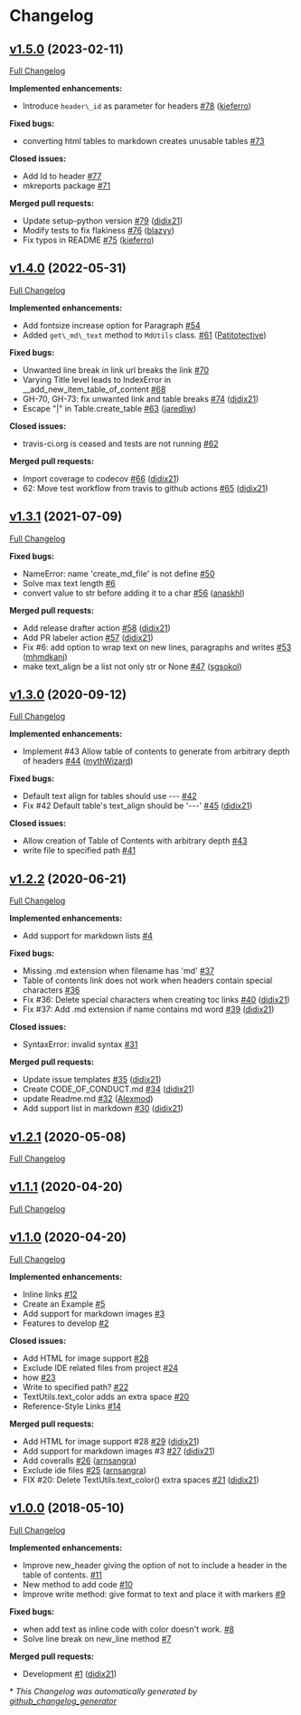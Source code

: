 # Changelog

## [v1.5.0](https://github.com/didix21/mdutils/tree/v1.5.0) (2023-02-11)

[Full Changelog](https://github.com/didix21/mdutils/compare/v1.4.0...v1.5.0)

**Implemented enhancements:**

- Introduce `header\_id` as parameter for headers [\#78](https://github.com/didix21/mdutils/pull/78) ([kieferro](https://github.com/kieferro))

**Fixed bugs:**

- converting html tables to markdown creates unusable tables [\#73](https://github.com/didix21/mdutils/issues/73)

**Closed issues:**

- Add Id to header [\#77](https://github.com/didix21/mdutils/issues/77)
- mkreports package [\#71](https://github.com/didix21/mdutils/issues/71)

**Merged pull requests:**

- Update setup-python version [\#79](https://github.com/didix21/mdutils/pull/79) ([didix21](https://github.com/didix21))
- Modify tests to fix flakiness [\#76](https://github.com/didix21/mdutils/pull/76) ([blazyy](https://github.com/blazyy))
- Fix typos in README [\#75](https://github.com/didix21/mdutils/pull/75) ([kieferro](https://github.com/kieferro))

## [v1.4.0](https://github.com/didix21/mdutils/tree/v1.4.0) (2022-05-31)

[Full Changelog](https://github.com/didix21/mdutils/compare/v1.3.1...v1.4.0)

**Implemented enhancements:**

- Add fontsize increase option for Paragraph [\#54](https://github.com/didix21/mdutils/issues/54)
- Added `get\_md\_text` method to `MdUtils` class. [\#61](https://github.com/didix21/mdutils/pull/61) ([Patitotective](https://github.com/Patitotective))

**Fixed bugs:**

- Unwanted line break in link url breaks the link [\#70](https://github.com/didix21/mdutils/issues/70)
- Varying Title level leads to IndexError in \_\_add\_new\_item\_table\_of\_content [\#68](https://github.com/didix21/mdutils/issues/68)
- GH-70, GH-73: fix unwanted link and table breaks [\#74](https://github.com/didix21/mdutils/pull/74) ([didix21](https://github.com/didix21))
- Escape "|" in Table.create\_table [\#63](https://github.com/didix21/mdutils/pull/63) ([jaredliw](https://github.com/jaredliw))

**Closed issues:**

- travis-ci.org is ceased and tests are not running [\#62](https://github.com/didix21/mdutils/issues/62)

**Merged pull requests:**

- Import coverage to codecov [\#66](https://github.com/didix21/mdutils/pull/66) ([didix21](https://github.com/didix21))
- 62: Move test workflow from travis to github actions [\#65](https://github.com/didix21/mdutils/pull/65) ([didix21](https://github.com/didix21))

## [v1.3.1](https://github.com/didix21/mdutils/tree/v1.3.1) (2021-07-09)

[Full Changelog](https://github.com/didix21/mdutils/compare/v1.3.0...v1.3.1)

**Fixed bugs:**

- NameError: name 'create\_md\_file' is not define [\#50](https://github.com/didix21/mdutils/issues/50)
- Solve max text length [\#6](https://github.com/didix21/mdutils/issues/6)
- convert value to str before adding it to a char [\#56](https://github.com/didix21/mdutils/pull/56) ([anaskhl](https://github.com/anaskhl))

**Merged pull requests:**

- Add release drafter action [\#58](https://github.com/didix21/mdutils/pull/58) ([didix21](https://github.com/didix21))
- Add PR labeler action [\#57](https://github.com/didix21/mdutils/pull/57) ([didix21](https://github.com/didix21))
- Fix \#6: add option to wrap text on new lines, paragraphs and writes [\#53](https://github.com/didix21/mdutils/pull/53) ([mhmdkanj](https://github.com/mhmdkanj))
- make text\_align be a list not only str or None [\#47](https://github.com/didix21/mdutils/pull/47) ([sgsokol](https://github.com/sgsokol))

## [v1.3.0](https://github.com/didix21/mdutils/tree/v1.3.0) (2020-09-12)

[Full Changelog](https://github.com/didix21/mdutils/compare/v1.2.2...v1.3.0)

**Implemented enhancements:**

- Implement \#43 Allow table of contents to generate from arbitrary depth of headers [\#44](https://github.com/didix21/mdutils/pull/44) ([mythWizard](https://github.com/mythWizard))

**Fixed bugs:**

- Default text align for tables should use --- [\#42](https://github.com/didix21/mdutils/issues/42)
- Fix \#42 Default table's text\_align should be '---' [\#45](https://github.com/didix21/mdutils/pull/45) ([didix21](https://github.com/didix21))

**Closed issues:**

- Allow creation of Table of Contents with arbitrary depth [\#43](https://github.com/didix21/mdutils/issues/43)
- write file to specified path  [\#41](https://github.com/didix21/mdutils/issues/41)

## [v1.2.2](https://github.com/didix21/mdutils/tree/v1.2.2) (2020-06-21)

[Full Changelog](https://github.com/didix21/mdutils/compare/v1.2.1...v1.2.2)

**Implemented enhancements:**

- Add support for markdown lists [\#4](https://github.com/didix21/mdutils/issues/4)

**Fixed bugs:**

- Missing .md extension when filename has 'md' [\#37](https://github.com/didix21/mdutils/issues/37)
- Table of contents link does not work when headers contain special characters [\#36](https://github.com/didix21/mdutils/issues/36)
- Fix \#36: Delete special characters when creating toc links [\#40](https://github.com/didix21/mdutils/pull/40) ([didix21](https://github.com/didix21))
- Fix \#37: Add .md extension if name contains md word [\#39](https://github.com/didix21/mdutils/pull/39) ([didix21](https://github.com/didix21))

**Closed issues:**

- SyntaxError: invalid syntax [\#31](https://github.com/didix21/mdutils/issues/31)

**Merged pull requests:**

- Update issue templates [\#35](https://github.com/didix21/mdutils/pull/35) ([didix21](https://github.com/didix21))
- Create CODE\_OF\_CONDUCT.md [\#34](https://github.com/didix21/mdutils/pull/34) ([didix21](https://github.com/didix21))
- update Readme.md [\#32](https://github.com/didix21/mdutils/pull/32) ([Alexmod](https://github.com/Alexmod))
- Add support list in markdown [\#30](https://github.com/didix21/mdutils/pull/30) ([didix21](https://github.com/didix21))

## [v1.2.1](https://github.com/didix21/mdutils/tree/v1.2.1) (2020-05-08)

[Full Changelog](https://github.com/didix21/mdutils/compare/v1.1.1...v1.2.1)

## [v1.1.1](https://github.com/didix21/mdutils/tree/v1.1.1) (2020-04-20)

[Full Changelog](https://github.com/didix21/mdutils/compare/v1.1.0...v1.1.1)

## [v1.1.0](https://github.com/didix21/mdutils/tree/v1.1.0) (2020-04-20)

[Full Changelog](https://github.com/didix21/mdutils/compare/v1.0.0...v1.1.0)

**Implemented enhancements:**

- Inline links [\#12](https://github.com/didix21/mdutils/issues/12)
- Create an Example [\#5](https://github.com/didix21/mdutils/issues/5)
- Add support for markdown images [\#3](https://github.com/didix21/mdutils/issues/3)
- Features to develop [\#2](https://github.com/didix21/mdutils/issues/2)

**Closed issues:**

- Add HTML for image support [\#28](https://github.com/didix21/mdutils/issues/28)
- Exclude IDE related files from project [\#24](https://github.com/didix21/mdutils/issues/24)
- how [\#23](https://github.com/didix21/mdutils/issues/23)
- Write to specified path? [\#22](https://github.com/didix21/mdutils/issues/22)
- TextUtils.text\_color adds an extra space [\#20](https://github.com/didix21/mdutils/issues/20)
- Reference-Style Links [\#14](https://github.com/didix21/mdutils/issues/14)

**Merged pull requests:**

- Add HTML for image support \#28 [\#29](https://github.com/didix21/mdutils/pull/29) ([didix21](https://github.com/didix21))
- Add support for markdown images \#3 [\#27](https://github.com/didix21/mdutils/pull/27) ([didix21](https://github.com/didix21))
- Add coveralls [\#26](https://github.com/didix21/mdutils/pull/26) ([arnsangra](https://github.com/arnsangra))
- Exclude ide files [\#25](https://github.com/didix21/mdutils/pull/25) ([arnsangra](https://github.com/arnsangra))
- FIX \#20: Delete TextUtils.text\_color\(\) extra spaces [\#21](https://github.com/didix21/mdutils/pull/21) ([didix21](https://github.com/didix21))

## [v1.0.0](https://github.com/didix21/mdutils/tree/v1.0.0) (2018-05-10)

[Full Changelog](https://github.com/didix21/mdutils/compare/b1ce055fdb9c07ca0f4c8e748be0321dcc996937...v1.0.0)

**Implemented enhancements:**

- Improve new\_header giving the option of not to include a header in the table of contents. [\#11](https://github.com/didix21/mdutils/issues/11)
- New method to add code [\#10](https://github.com/didix21/mdutils/issues/10)
- Improve write method: give format to text and place it with markers [\#9](https://github.com/didix21/mdutils/issues/9)

**Fixed bugs:**

- when add text as inline code with color doesn't work. [\#8](https://github.com/didix21/mdutils/issues/8)
- Solve line break on new\_line method [\#7](https://github.com/didix21/mdutils/issues/7)

**Merged pull requests:**

- Development [\#1](https://github.com/didix21/mdutils/pull/1) ([didix21](https://github.com/didix21))



\* *This Changelog was automatically generated by [github_changelog_generator](https://github.com/github-changelog-generator/github-changelog-generator)*
